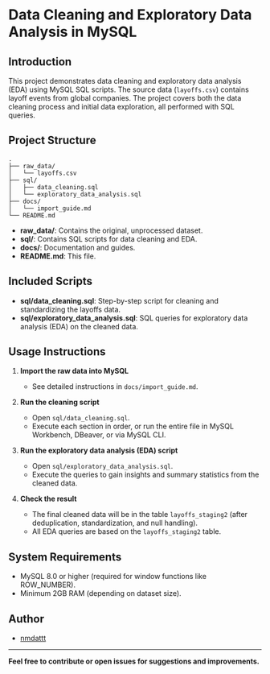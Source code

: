 # Data Cleaning and Exploratory Data Analysis in MySQL

## Introduction

This project demonstrates data cleaning and exploratory data analysis (EDA) using MySQL SQL scripts. The source data (`layoffs.csv`) contains layoff events from global companies. The project covers both the data cleaning process and initial data exploration, all performed with SQL queries.

## Project Structure

```
.
├── raw_data/
│   └── layoffs.csv
├── sql/
│   ├── data_cleaning.sql
│   └── exploratory_data_analysis.sql
├── docs/
│   └── import_guide.md
└── README.md
```

- **raw_data/**: Contains the original, unprocessed dataset.
- **sql/**: Contains SQL scripts for data cleaning and EDA.
- **docs/**: Documentation and guides.
- **README.md**: This file.

## Included Scripts

- **sql/data_cleaning.sql**: Step-by-step script for cleaning and standardizing the layoffs data.
- **sql/exploratory_data_analysis.sql**: SQL queries for exploratory data analysis (EDA) on the cleaned data.

## Usage Instructions

1. **Import the raw data into MySQL**
    - See detailed instructions in `docs/import_guide.md`.

2. **Run the cleaning script**
    - Open `sql/data_cleaning.sql`.
    - Execute each section in order, or run the entire file in MySQL Workbench, DBeaver, or via MySQL CLI.

3. **Run the exploratory data analysis (EDA) script**
    - Open `sql/exploratory_data_analysis.sql`.
    - Execute the queries to gain insights and summary statistics from the cleaned data.

4. **Check the result**
    - The final cleaned data will be in the table `layoffs_staging2` (after deduplication, standardization, and null handling).
    - All EDA queries are based on the `layoffs_staging2` table.

## System Requirements

- MySQL 8.0 or higher (required for window functions like ROW_NUMBER).
- Minimum 2GB RAM (depending on dataset size).

## Author

- [nmdattt](https://github.com/nmdattt)

---

**Feel free to contribute or open issues for suggestions and improvements.**
